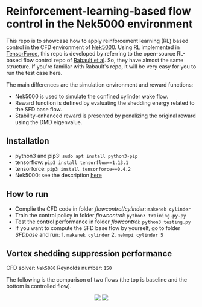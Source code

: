 # Reinforcement-learning-based flow control in the Nek5000 environment

This repo is to showcase how to apply reinforcement learning (RL) based control in the CFD environment of [Nek5000](https://nek5000.mcs.anl.gov/).
Using RL implemented in [TensorForce](https://github.com/tensorforce/tensorforce), this repo is developed by referring to the open-source RL-based flow control repo of [Rabault et al](https://github.com/jerabaul29/Cylinder2DFlowControlDRL).
So, they have almost the same structure. If you're familiar with Rabault's repo, it will be very easy for you to run the test case here.

The main differences are the simulation environment and reward functions:
- Nek5000 is used to simulate the confined cylinder wake flow.
- Reward function is defined by evaluating the shedding energy related to the SFD base flow.
- Stability-enhanced reward is presented by penalizing the original reward using the DMD eigenvalue.

## Installation

- python3 and pip3: `sudo apt install python3-pip`
- tensorflow: `pip3 install tensorflow==1.13.1`
- tensorforce: `pip3 install tensorforce==0.4.2`
- Nek5000: see the description [here](https://nek5000.github.io/NekDoc/quickstart.html)

## How to run

- Complie the CFD code in folder _flowcontrol/cylinder_: `makenek cylinder`
- Train the control policy in folder _flowcontrol_: `python3 training.py.py`
- Test the control performance in folder _flowcontrol_: `python3 testing.py`
- If you want to compute the SFD base flow by yourself, go to folder _SFDbase_ and run: 1. `makenek cylinder` 2. `nekmpi cylinder 5`

## Vortex shedding suppression performance

CFD solver: `Nek5000`
Reynolds number: `150`

The following is the comparison of two flows (the top is baseline and the bottom is controlled flow).
<p align="center">
  <img src="./figures/baseline.gif">
  <img src="./figures/control.gif">
</p>




